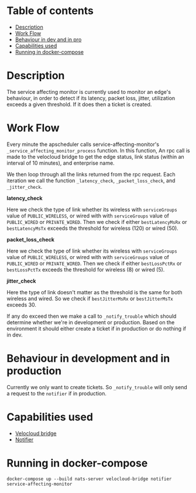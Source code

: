 # Table of contents
  * [Description](#description)
  * [Work Flow](#work-flow)
  * [Behaviour in dev and in pro](#behaviour-in-development-and-in-production)
  * [Capabilities used](#capabilities-used) 
  * [Running in docker-compose](#running-in-docker-compose)

# Description
The service affecting monitor is currently used to monitor an edge's behaviour, in order to detect if its latency,
packet loss, jitter, utilization exceeds a given threshold. If it does then a ticket is created.
# Work Flow
Every minute the apscheduler calls service-affecting-monitor's `_service_affecting_monitor_process` function. In this 
function, An rpc call is made to the velocloud bridge to get the edge status, link status (within an interval of 10 minutes),
and enterprise name. 

We then loop through all the links returned from the rpc request. Each iteration we call the function `_latency_check`,
`_packet_loss_check`, and `_jitter_check`. 

__latency_check__

Here we check the type of link whether its wireless with `serviceGroups` value of `PUBLIC_WIRELESS`, or wired with
 with `serviceGroups` value of `PUBLIC_WIRED` or `PRIVATE_WIRED`. Then we check if either `bestLatencyMsRx` or 
 `bestLatencyMsTx` exceeds the threshold for wireless (120) or wired (50).
 
__packet_loss_check__

Here we check the type of link whether its wireless with `serviceGroups` value of `PUBLIC_WIRELESS`, or wired with
 with `serviceGroups` value of `PUBLIC_WIRED` or `PRIVATE_WIRED`. Then we check if either `bestLossPctRx` or 
 `bestLossPctTx` exceeds the threshold for wireless (8) or wired (5).


__jitter_check__

Here the type of link doesn't matter as the threshold is the same for both wireless and wired. So we check if `bestJitterMsRx`
or `bestJitterMsTx` exceeds 30.


 If any do exceed then we make a call to `_notify_trouble` which should determine whether we're in development or 
 production. Based on the environment it should either create a ticket if in production or do nothing if in
 dev. 
 
# Behaviour in development and in production
Currently we only want to create tickets. So `_notify_trouble` will only send a request to the `notifier` if in production.

# Capabilities used
- [Velocloud bridge](../velocloud-bridge/README.md)
- [Notifier](../notifier/README.md)
# Running in docker-compose
`docker-compose up --build nats-server velocloud-bridge notifier service-affecting-monitor`